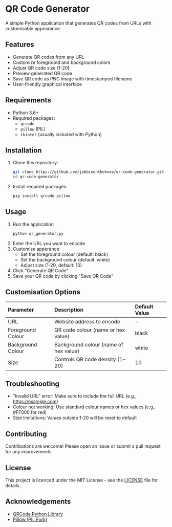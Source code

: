 # QR Code Generator

A simple Python application that generates QR codes from URLs with customisable appearance.

## Features

- Generate QR codes from any URL
- Customize foreground and background colors
- Adjust QR code size (1-20)
- Preview generated QR code
- Save QR code as PNG image with timestamped filename
- User-friendly graphical interface

## Requirements

- Python 3.6+
- Required packages:
  - `qrcode`
  - `pillow` (PIL)
  - `tkinter` (usually included with Python)

## Installation

1. Clone this repository:
   ```bash
   git clone https://github.com/jobbieontheknee/qr-code-generator.git
   cd qr-code-generator
2. Install required packages:
   ```bash
   pip install qrcode pillow
## Usage
1. Run the application
   ```bash
   python qr_generator.py
2. Enter the URL you want to encode
3. Customise apperance
    * Set the foreground colour (default: black)
    * Set the background colour (default: white)
    * Adjust size (1-20, default: 10)
4. Click "Generate QR Code"
5. Save your QR code by clicking "Save QR Code"

## Customisation Options
| Parameter | Description | Default Value |
| :--- | :--- | :--- |
| URL | Website address to encode | -
| Foreground Colour | QR code colour (name or hex value) | black
| Background Colour | Background colour (name of hex value) | white
| Size | Controls QR code density (1-20) | 10|

## Troubleshooting
* "Invalid URL" error: Make sure to include the full URL (e.g., https://example.com)
* Colour not working: Use standard colour names or hex values (e.g., #FF000 for red)
* Size limitations: Values outside 1-20 will be reset to default

## Contributing
Contributions are welcome! Please open an issue or submit a pull request for any improvements. 

## License
This project is licenced under the MIT License - see the [LICENSE](https://license/) file for details.

## Acknowledgements
* [QRCode Python Library](https://github.com/lincolnloop/python-qrcode)
* [Pillow (PIL Fork)](https://python-pillow.org/)